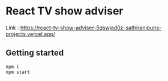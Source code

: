 # React TV show adviser
Link :  https://react-tv-show-adviser-5qswjad0z-sathiranipuns-projects.vercel.app/

## Getting started

```shell
npm i
npm start
```
